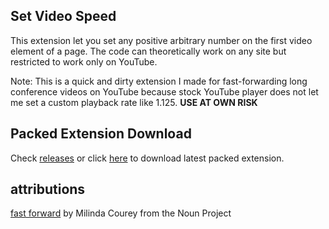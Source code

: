 ## Set Video Speed
This extension let you set any positive arbitrary number on the first video element of a page. The code can theoretically work on any site but restricted to work only on YouTube.

Note: This is a quick and dirty extension I made for fast-forwarding long conference videos on YouTube because stock YouTube player does not let me set a custom playback rate like 1.125. **USE AT OWN RISK**

## Packed Extension Download
Check [releases](https://github.com/yethu/SetVideoSpeed/releases) or click [here](https://github.com/yethu/SetVideoSpeed/releases/download/v1.2.1/SetVideoSpeed_v1.2.1.crx) to download latest packed extension.

## attributions
[fast forward](https://thenounproject.com/milindacourey10/collection/ui-outline/?i=426474) by Milinda Courey from the Noun Project
